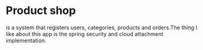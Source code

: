 # Product shop 
is a system that registers users, categories, products and orders.The thing I like about this app is the spring security and
cloud attachment implementation.
